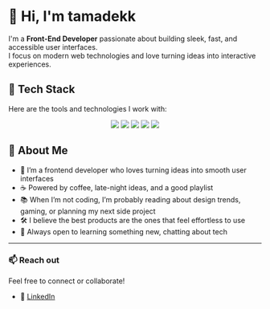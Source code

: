 # 👋 Hi, I'm tamadekk

I'm a **Front-End Developer** passionate about building sleek, fast, and accessible user interfaces.  
I focus on modern web technologies and love turning ideas into interactive experiences.

## 🔧 Tech Stack

Here are the tools and technologies I work with:

<p align="center">
  <img src="https://img.shields.io/badge/React-20232A?style=for-the-badge&logo=react&logoColor=61DAFB" />
  <img src="https://img.shields.io/badge/TypeScript-3178C6?style=for-the-badge&logo=typescript&logoColor=white" />
  <img src="https://img.shields.io/badge/JavaScript-F7DF1E?style=for-the-badge&logo=javascript&logoColor=black" />
  <img src="https://img.shields.io/badge/Next.js-000000?style=for-the-badge&logo=next.js&logoColor=white" />
  <img src="https://img.shields.io/badge/Tailwind CSS-38B2AC?style=for-the-badge&logo=tailwind-css&logoColor=white" />
</p>

## 🧩 About Me

- 🎨 I’m a frontend developer who loves turning ideas into smooth user interfaces  
- ☕ Powered by coffee, late-night ideas, and a good playlist  
- 📚 When I’m not coding, I’m probably reading about design trends, gaming, or planning my next side project  
- 🛠️ I believe the best products are the ones that feel effortless to use  
- 💬 Always open to learning something new, chatting about tech


---

### 📫 Reach out

Feel free to connect or collaborate!

- 💼 [LinkedIn](https://linkedin.com/in/tamadekk](https://www.linkedin.com/in/vladyslav-raduta-815886264/))

